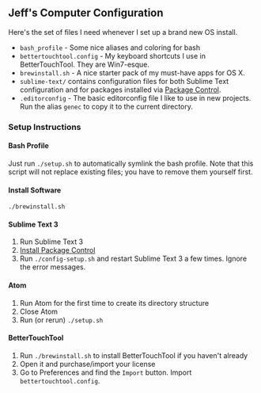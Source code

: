 ## Jeff's Computer Configuration
Here's the set of files I need whenever I set up a brand new OS install.

* `bash_profile` - Some nice aliases and coloring for bash
* `bettertouchtool.config` - My keyboard shortcuts I use in BetterTouchTool. They are Win7-esque.
* `brewinstall.sh` - A nice starter pack of my must-have apps for OS X.
* `sublime-text/` contains configuration files for both Sublime Text configuration and for packages installed via [Package Control](https://packagecontrol.io/installation).
* `.editorconfig` - The basic editorconfig file I like to use in new projects. Run the alias `genec` to copy it to the current directory.

### Setup Instructions

#### Bash Profile

Just run `./setup.sh` to automatically symlink the bash profile. Note that this script will not replace existing files; you have to remove them yourself first.

#### Install Software

    ./brewinstall.sh

#### Sublime Text 3

1. Run Sublime Text 3
2. [Install Package Control](https://packagecontrol.io/installation)
3. Run `./config-setup.sh` and restart Sublime Text 3 a few times. Ignore the error messages.

#### Atom

1. Run Atom for the first time to create its directory structure
2. Close Atom
3. Run (or rerun) `./setup.sh`

#### BetterTouchTool

1. Run `./brewinstall.sh` to install BetterTouchTool if you haven't already
2. Open it and purchase/import your license
3. Go to Preferences and find the `Import` button. Import `bettertouchtool.config`.
